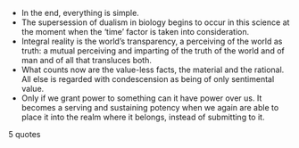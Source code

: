  - In the end, everything is simple.
 - The supersession of dualism in biology begins to occur in this science at the moment when the ‘time’ factor is taken into consideration.
 - Integral reality is the world’s transparency, a perceiving of the world as truth: a mutual perceiving and imparting of the truth of the world and of man and of all that transluces both.
 - What counts now are the value-less facts, the material and the rational. All else is regarded with condescension as being of only sentimental value.
 - Only if we grant power to something can it have power over us. It becomes a serving and sustaining potency when we again are able to place it into the realm where it belongs, instead of submitting to it.

5 quotes